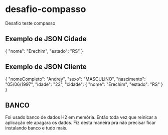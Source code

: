 # desafio-compasso
Desafio teste compasso

## Exemplo de JSON Cidade

{
    "nome": "Erechim",
    "estado": "RS"
}



## Exemplo de JSON Cliente

{
    "nomeCompleto": "Andrey",
    "sexo": "MASCULINO",
    "nascimento": "05/06/1997",
    "idade": "23",
    "cidade": {
        "nome": "Erechim",
        "estado": "RS"
    }
}

## BANCO

Foi usado banco de dados H2 em memória. Então toda vez que reinicar a aplicação ele apagara os dados.
Fiz desta maneira pra não precisar ficar instalando banco e tudo mais.


